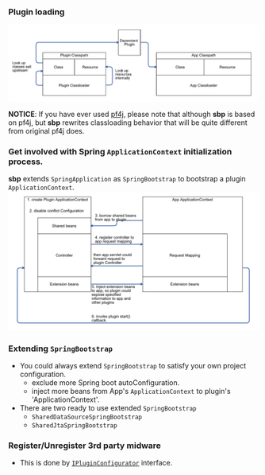 ### Plugin loading
![ClassLoader](classloader.png?raw=true)

**NOTICE**: If you have ever used [pf4j](https://pf4j.org/), please note that 
although **sbp** is based on pf4j, but **sbp** rewrites classloading 
behavior that will be quite different from original pf4j does.

### Get involved with Spring `ApplicationContext` initialization process.
**sbp** extends `SpringApplication` as `SpringBootstrap` to bootstrap a plugin `ApplicationContext`. 
![ApplicationContext](applicationContext.png?raw=true)

### Extending `SpringBootstrap`
* You could always extend `SpringBootstrap` to satisfy your own project configuration.
  * exclude more Spring boot autoConfiguration.
  * inject more beans from App's `ApplicationContext` to plugin's 'ApplicationContext'.
* There are two ready to use extended `SpringBootstrap`
  * `SharedDataSourceSpringBootstrap`
  * `SharedJtaSpringBootstrap`

### Register/Unregister 3rd party midware
* This is done by [`IPluginConfigurator`](extensible_integration.md) interface.